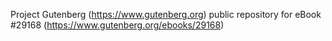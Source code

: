 Project Gutenberg (https://www.gutenberg.org) public repository for eBook #29168 (https://www.gutenberg.org/ebooks/29168)
